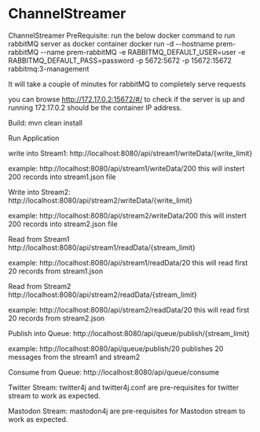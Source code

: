 # ChannelStreamer
ChannelStreamer
PreRequisite: run the below docker command to run rabbitMQ server as docker container
docker run -d --hostname prem-rabbitMQ --name prem-rabbitMQ -e RABBITMQ_DEFAULT_USER=user -e RABBITMQ_DEFAULT_PASS=password -p 5672:5672 -p 15672:15672 rabbitmq:3-management

It will take a couple of minutes for rabbitMQ to completely serve requests

you can browse http://172.17.0.2:15672/#/ to check if the server is up and running
172.17.0.2 should be the container IP address.

Build:
mvn clean install

Run Application

write into Stream1:
http://localhost:8080/api/stream1/writeData/{write_limit}

example: http://localhost:8080/api/stream1/writeData/200
this will instert 200 records into stream1.json file

Write into Stream2:
http://localhost:8080/api/stream2/writeData/{write_limit}

example: http://localhost:8080/api/stream2/writeData/200
this will instert 200 records into stream2.json file

Read from Stream1
http://localhost:8080/api/stream1/readData/{stream_limit}

example: http://localhost:8080/api/stream1/readData/20
this will read first 20 records from stream1.json

Read from Stream2
http://localhost:8080/api/stream2/readData/{stream_limit}

example: http://localhost:8080/api/stream2/readData/20
this will read first 20 records from stream2.json

Publish into Queue:
http://localhost:8080/api/queue/publish/{stream_limit}

example: http://localhost:8080/api/queue/publish/20
publishes 20 messages from the stream1 and stream2

Consume from Queue:
http://localhost:8080/api/queue/consume


Twitter Stream:
twitter4j and twitter4j.conf are pre-requisites for twitter stream to work as expected.

Mastodon Stream:
mastodon4j are pre-requisites for Mastodon stream to work as expected.

